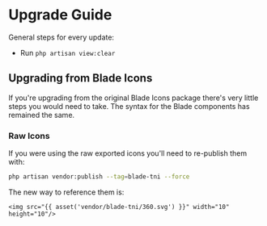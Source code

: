 # Upgrade Guide

General steps for every update:

- Run `php artisan view:clear`

## Upgrading from Blade Icons

If you're upgrading from the original Blade Icons package there's very little steps you would need to take. The syntax for the Blade components has remained the same.

### Raw Icons

If you were using the raw exported icons you'll need to re-publish them with:

```bash
php artisan vendor:publish --tag=blade-tni --force
```

The new way to reference them is:

```blade
<img src="{{ asset('vendor/blade-tni/360.svg') }}" width="10" height="10"/>
```

